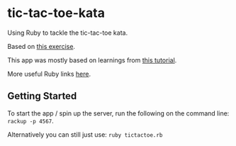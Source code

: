 # tic-tac-toe-kata

Using Ruby to tackle the tic-tac-toe kata.

Based on [this exercise](https://learn.madetech.com/sparring/tic-tac-toe/).

This app was mostly based on learnings from [this tutorial](http://webapps-for-beginners.rubymonstas.org/sinatra/params.html).

More useful Ruby links [here](https://clare-wiki.herokuapp.com/pages/coding/lang/oo/Ruby).

## Getting Started

To start the app / spin up the server, run the following on the command line: `rackup -p 4567`.

Alternatively you can still just use: `ruby tictactoe.rb`
